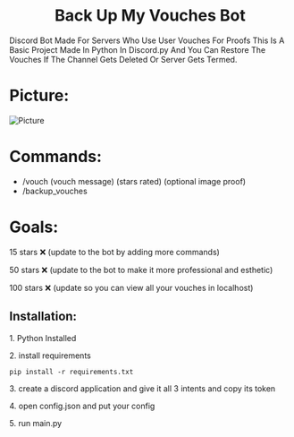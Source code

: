 <h1 align="center" id="title">Back Up My Vouches Bot</h1>

<p id="description">Discord Bot Made For Servers Who Use User Vouches For Proofs This Is A Basic Project Made In Python In Discord.py And You Can Restore The Vouches If The Channel Gets Deleted Or Server Gets Termed.</p>

# Picture:

![Picture](https://i.imgur.com/rbcLVGi.png)


# Commands:
*   /vouch (vouch message) (stars rated) (optional image proof)
*   /backup\_vouches

# Goals:
15 stars ❌ (update to the bot by adding more commands)

50 stars ❌ (update to the bot to make it more professional and esthetic)

100 stars ❌ (update so you can view all your vouches in localhost)


<h2>Installation:</h2>

<p>1. Python Installed</p>

<p>2. install requirements</p>

```
pip install -r requirements.txt
```

<p>3. create a discord application and give it all 3 intents and copy its token</p>

<p>4. open config.json and put your config</p>

<p>5. run main.py</p>
